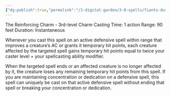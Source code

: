 ```yaml
---
{"dg-publish":true,"permalink":"/1-digital-garden/3-0-spells/fianto-duri/"}
---
```


The Reinforcing Charm - 3rd-level Charm 
Casting Time: 1 action 
Range: 90 feet 
Duration: Instantaneous 

Whenever you cast this spell on an active defensive spell within range that improves a creature’s AC or grants it temporary hit points, each creature affected by the targeted spell gains temporary hit points equal to twice your caster level + your spellcasting ability modifier. 

When the targeted spell ends or an affected creature is no longer affected by it, the creature loses any remaining temporary hit points from this spell. If you are maintaining concentration or dedication on a defensive spell, this spell can uniquely be cast on that active defensive spell without ending that spell or breaking your concentration or dedication.